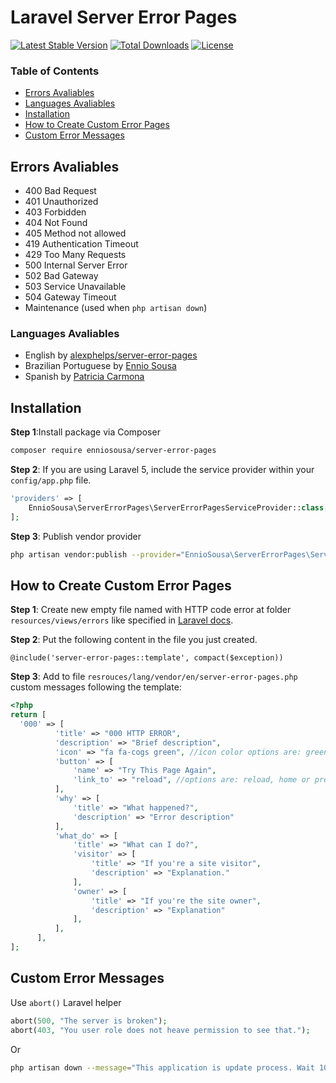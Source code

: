 # Laravel Server Error Pages
[![Latest Stable Version](https://poser.pugx.org/enniosousa/server-error-pages/v/stable)](https://packagist.org/packages/enniosousa/server-error-pages)
[![Total Downloads](https://poser.pugx.org/enniosousa/server-error-pages/downloads)](https://packagist.org/packages/enniosousa/server-error-pages)
[![License](https://poser.pugx.org/enniosousa/server-error-pages/license)](https://packagist.org/packages/enniosousa/server-error-pages)

### Table of Contents
* [Errors Avaliables](#errors-avaliables)
* [Languages Avaliables](#languages-avaliables)
* [Installation](#installation)
* [How to Create Custom Error Pages](#how-to-create-custom-error-pages)
* [Custom Error Messages](#custom-error-messages)


## Errors Avaliables
* 400 Bad Request
* 401 Unauthorized
* 403 Forbidden
* 404 Not Found
* 405 Method not allowed
* 419 Authentication Timeout
* 429 Too Many Requests
* 500 Internal Server Error
* 502 Bad Gateway
* 503 Service Unavailable
* 504 Gateway Timeout
* Maintenance (used when ```php artisan down```)

### Languages Avaliables
* English by [alexphelps/server-error-pages](https://github.com/alexphelps/server-error-pages)
* Brazilian Portuguese by [Ennio Sousa](https://enniosousa.com.br)
* Spanish by [Patricia Carmona](https://github.com/carmonapacs)

## Installation
**Step 1**:Install package via Composer
```bash
composer require enniosousa/server-error-pages
```
**Step 2**: If you are using Laravel 5, include the service provider within your `config/app.php` file.

```php
'providers' => [
    EnnioSousa\ServerErrorPages\ServerErrorPagesServiceProvider::class,
];
```

**Step 3**: Publish vendor provider
```bash
php artisan vendor:publish --provider="EnnioSousa\ServerErrorPages\ServerErrorPagesServiceProvider"
```

## How to Create Custom Error Pages
**Step 1**:  Create new empty file named with HTTP code error at folder `resources/views/errors` like specified in [Laravel docs](https://laravel.com/docs/5.5/errors#custom-http-error-pages).

**Step 2**: Put the following content in the file you just created.
```
@include('server-error-pages::template', compact($exception))
```

**Step 3**: Add to file `resrouces/lang/vendor/en/server-error-pages.php` custom messages following the template:
```php
<?php
return [
  '000' => [
          'title' => "000 HTTP ERROR",
          'description' => "Brief description",
          'icon' => "fa fa-cogs green", //icon color options are: green, orange or red
          'button' => [
              'name' => "Try This Page Again",
              'link_to' => "reload", //options are: reload, home or previous
          ],
          'why' => [
              'title' => "What happened?",
              'description' => "Error description"
          ],
          'what_do' => [
              'title' => "What can I do?",
              'visitor' => [
                  'title' => "If you're a site visitor",
                  'description' => "Explanation."
              ],
              'owner' => [
                  'title' => "If you're the site owner",
                  'description' => "Explanation"
              ],
          ],
      ],
];
```

## Custom Error Messages
Use ```abort()``` Laravel helper
```php
abort(500, "The server is broken");
abort(403, "You user role does not heave permission to see that.");
```

Or
```bash
php artisan down --message="This application is update process. Wait 10 minutes and try again." --retry=600
```
